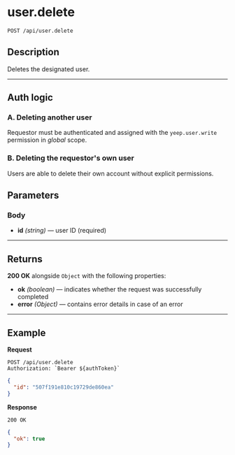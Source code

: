 # user.delete

`POST /api/user.delete`

## Description

Deletes the designated user.

---

## Auth logic

### A. Deleting another user

Requestor must be authenticated and assigned with the `yeep.user.write` permission in _global_ scope.

### B. Deleting the requestor's own user

Users are able to delete their own account without explicit permissions.

## Parameters

### Body

- **id** _(string)_ — user ID (required)

---

## Returns

**200 OK** alongside `Object` with the following properties:

- **ok** _(boolean)_ — indicates whether the request was successfully completed
- **error** _(Object)_ — contains error details in case of an error

---

## Example

**Request**

```
POST /api/user.delete
Authorization: `Bearer ${authToken}`
```

```json
{
  "id": "507f191e810c19729de860ea"
}
```

**Response**

`200 OK`

```json
{
  "ok": true
}
```
